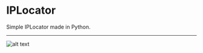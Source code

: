 # IPLocator

Simple IPLocator made in Python.

---

![alt text](https://media.discordapp.net/attachments/663145920682262548/777646383972745216/unknown.png) 

